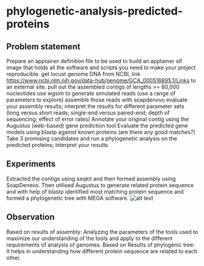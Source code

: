 # phylogenetic-analysis-predicted-proteins
## Problem statement
Prepare an apptainer definition file to be used to build an apptainer sif image that holds all the software and scripts you need to make your project reproducible.
get locust genome DNA from NCBI, link https://www.ncbi.nlm.nih.gov/data-hub/genome/GCA_000516895.1/Links to an external site.
pull out the assembled contigs of lengths >= 80,000 nucleotides
use wgsim to generate simulated reads (use a range of parameters to explore)
assemble those reads with soapdenovo
evaluate your assembly results; interpret the results for different parameter sets (long versus short reads; single-end versus paired-end; depth of sequencing; effect of error rates)
Annotate your original contig using the Augustus (web-based) gene prediction tool
Evaluate the predicted gene models using blastp against known proteins (are there any good matches?)
Take 3 promising candidates and run a phylogenetic analysis on the predicted proteins; interpret your results

## Experiments
Extracted the contigs using seqkit and then formed assembly using SoapDenevo. Then utilised Augustus to generate related protein sequence and with help of blastp identified most matching protein sequence and formed a phylogenetic tree with MEGA software.
![alt text](https://github.com/rakesh09111996/phylogenetic-analysis-predicted-proteins/blob/c672222325fde19c7d97a462901f4368146b574d/phylogenetic%20tree.png)

## Observation
Based on results of assembly:
Analyzing the parameters of the tools used to maximize our understanding of the tools and apply to the different requirements of analysis of genomes.
Based on Results of phylogenic tree:
It helps in understanding how different protein sequence are related to each other.
